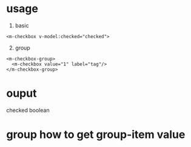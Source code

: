 <!--
 * @Descripttion:
 * @version:
 * @Author: wangjie
 * @Date: 2021-11-09 17:25:19
 * @LastEditors: wangjie
 * @LastEditTime: 2021-11-10 13:40:55
-->

# usage

1. basic

```
<m-checkbox v-model:checked="checked">
```

2. group

```
<m-checkbox-group>
  <m-checkbox value="1" label="tag"/>
</m-checkbox-group>
```

# ouput

checked boolean

# group how to get group-item value
